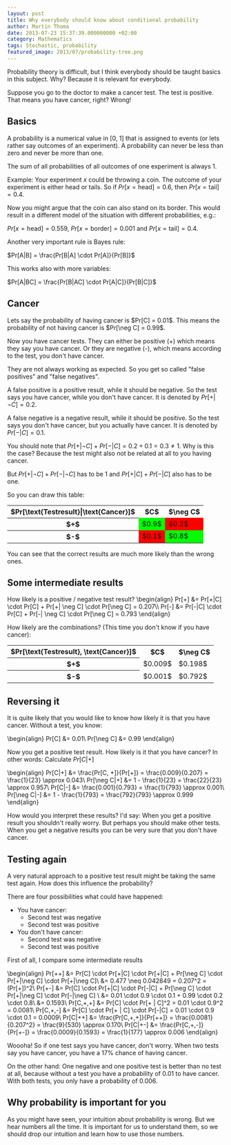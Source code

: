 ```yaml
---
layout: post
title: Why everybody should know about conditional probability
author: Martin Thoma
date: 2013-07-23 15:37:39.000000000 +02:00
category: Mathematics
tags: Stochastic, probability
featured_image: 2013/07/probability-tree.png
---
```

Probability theory is difficult, but I think everybody should be taught basics in this subject. Why? Because it is relevant for everybody.

Suppose you go to the doctor to make a cancer test. The test is positive. That means you have cancer, right? Wrong!

<h2>Basics</h2>
A probability is a numerical value in [0, 1] that is assigned to events (or lets rather say outcomes of an experiment). A probability can never be less than zero and never be more than one.

The sum of all probabilities of all outcomes of one experiment is always 1.

Example: Your experiment $x$ could be throwing a coin. The outcome of your experiment is either head or tails. So if 
$Pr[x = \text{head}] = 0.6$, then $Pr[x = \text{tail}] = 0.4$.

Now you might argue that the coin can also stand on its border. This would result in a different model of the situation with different probabilities, e.g.:

$Pr[x = \text{head}] = 0.559$, $Pr[x = \text{border}] = 0.001$ and $Pr[x = \text{tail}] = 0.4$.

Another very important rule is Bayes rule:

$Pr[A|B] = \frac{Pr[B|A] \cdot Pr[A]}{Pr[B]}$

This works also with more variables:

$Pr[A|BC] = \frac{Pr[B|AC] \cdot Pr[A|C]}{Pr[B|C]}$

<h2>Cancer</h2>
Lets say the probability of having cancer is $Pr[C] = 0.01$. This means the probability of not having cancer is $Pr[\neg C] = 0.99$.

Now you have cancer tests. They can either be positive (+) which means they say you have cancer. Or they are negative (-), which means according to the test, you don't have cancer. 

They are not always working as expected. So you get so called "false positives" and "false negatives".

A false positive is a positive result, while it should be negative. So the test says you have cancer, while you don't have cancer. It is denoted by $Pr[+ | \neg C] = 0.2$.

A false negative is a negative result, while it should be positive. So the test says you don't have cancer, but you actually have cancer. It is denoted by $Pr[- | C] = 0.1$.

You should note that $Pr[+ | \neg C] + Pr[- | C] = 0.2 + 0.1 = 0.3 \neq 1$. Why is this the case? Because the test might also not be related at all to you having cancer.

But $Pr[+ | \neg C] + Pr[- | \neg C]$ has to be 1 and $Pr[+ | C] + Pr[- | C]$ also has to be one.

So you can draw this table:

<table class="wikitable" style="width:auto;">
<tr>
  <th>$Pr[\text{Testresult}|\text{Cancer}]$</th>
  <th>$C$</th>
  <th>$\neg C$</th>
</tr>
<tr>
  <th>$+$</th>
  <td style="background-color:lime;">$0.9$</td>
  <td style="background-color:red;">$0.2$</td>
</tr>
<tr>
  <th>$-$</th>
  <td style="background-color:red;">$0.1$</td>
  <td style="background-color:lime;">$0.8$</td>
</tr>
</table>

You can see that the correct results are much more likely than the wrong ones.

<h2>Some intermediate results</h2>
How likely is a positive / negative test result?
\begin{align}
Pr[+] &= Pr[+|C] \cdot Pr[C] + Pr[+| \neg C] \cdot Pr[\neg C] = 0.207\\
Pr[-] &= Pr[-|C] \cdot Pr[C] + Pr[-| \neg C] \cdot Pr[\neg C] = 0.793
\end{align}

How likely are the combinations? (This time you don't know if you have cancer):

<table class="wikitable" style="width:auto;">
<tr>
  <th>$Pr[\text{Testresult}, \text{Cancer}]$</th>
  <th>$C$</th>
  <th>$\neg C$</th>
</tr>
<tr>
  <th>$+$</th>
  <td>$0.009$</td>
  <td>$0.198$</td>
</tr>
<tr>
  <th>$-$</th>
  <td>$0.001$</td>
  <td>$0.792$</td>
</tr>
</table>



<h2>Reversing it</h2>
It is quite likely that you would like to know how likely it is that you have cancer. Without a test, you know:

\begin{align}
Pr[C]      &= 0.01\\
Pr[\neg C] &= 0.99
\end{align}


Now you get a positive test result. How likely is it that you have cancer? In other words: Calculate $Pr[C|+]$

\begin{align}
Pr[C|+]      &= \frac{Pr[C, +]}{Pr[+]} = \frac{0.009}{0.207} = \frac{1}{23} \approx 0.043\\
Pr[\neg C|+] &= 1 - \frac{1}{23} = \frac{22}{23} \approx 0.957\\
Pr[C|-]      &= \frac{0.001}{0.793} = \frac{1}{793} \approx 0.001\\
Pr[\neg C|-] &= 1 - \frac{1}{793} = \frac{792}{793} \approx 0.999
\end{align}

How would you interpret these results? I'd say:
When you get a positive result you shouldn't really worry. But perhaps you should make other tests.
When you get a negative results you can be very sure that you don't have cancer.

<h2>Testing again</h2>
A very natural approach to a positive test result might be taking the same test again. How does this influence the probability?

There are four possibilities what could have happened:
<ul>
  <li>You have cancer:
    <ul>
      <li>Second test was negative</li>
      <li>Second test was positive</li>
    </ul>
  </li>
  <li>You don't have cancer:
    <ul>
      <li>Second test was negative</li>
      <li>Second test was positive</li>
    </ul>
  </li>
</ul>

First of all, I compare some intermediate results

\begin{align}
Pr[++] &= Pr[C] \cdot Pr[+|C] \cdot Pr[+|C] + Pr[\neg C] \cdot Pr[+|\neg C] \cdot Pr[+|\neg C]\\
       &= 0.477 \neq 0.042849 = 0.207^2 = (Pr[+])^2\\
Pr[+-] &= Pr[C] \cdot Pr[+|C] \cdot Pr[-|C] + Pr[\neg C] \cdot Pr[+|\neg C] \cdot Pr[-|\neg C] \\
       &= 0.01 \cdot 0.9 \cdot 0.1 + 0.99 \cdot 0.2 \cdot 0.8\\
       &= 0.1593\\
Pr[C,+,+] &= Pr[C] \cdot Pr[+ | C]^2 = 0.01 \cdot 0.9^2 = 0.0081\\
Pr[C,+,-] &= Pr[C] \cdot Pr[+ | C] \cdot Pr[-|C] = 0.01 \cdot 0.9 \cdot 0.1 = 0.0009\\
Pr[C|++] &= \frac{Pr[C,+,+]}{Pr[++]} = \frac{0.0081}{0.207^2} = \frac{9}{530} \approx 0.170\\
Pr[C|+-] &= \frac{Pr[C,+,-]}{Pr[+-]} = \frac{0.0009}{0.1593} = \frac{1}{177} \approx 0.006
\end{align}

Woooha! So if one test says you have cancer, don't worry. When two tests say you have cancer, you have a 17% chance of having cancer.

On the other hand: One negative and one positive test is better than no test at all, because without a test you have a probability of 0.01 to have cancer. With both tests, you only have a probability of 0.006.

<h2>Why probability is important for you</h2>
As you might have seen, your intuition about probability is wrong. But we hear numbers all the time. It is important for us to understand them, so we should drop our intuition and learn how to use those numbers.
